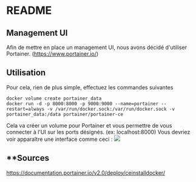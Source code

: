 # README

## **Management UI**
Afin de mettre en place un management UI, nous avons décidé d'utiliser Portainer. (https://www.portainer.io/)

## **Utilisation**
Pour cela, rien de plus simple, effectuez les commandes suivantes
```
docker volume create portainer_data
docker run -d -p 8000:8000 -p 9000:9000 --name=portainer --restart=always -v /var/run/docker.sock:/var/run/docker.sock -v portainer_data:/data portainer/portainer-ce
```

Cela va créer un volume pour Portainer et vous permettre de vous connecter à l'UI sur les ports désignés. (ex: localhost:8000)
Vous devriez voir apparaître une interface comme ceci :
![](figures/portainer)

## **Sources
https://documentation.portainer.io/v2.0/deploy/ceinstalldocker/
